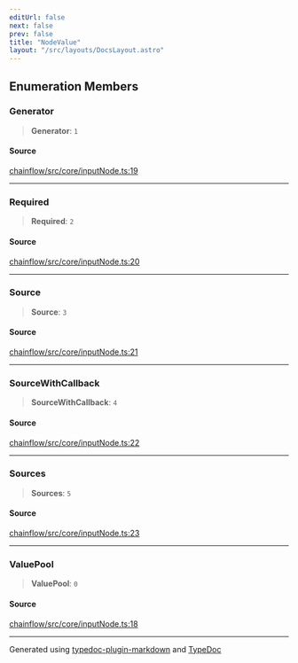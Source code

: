```yaml
---
editUrl: false
next: false
prev: false
title: "NodeValue"
layout: "/src/layouts/DocsLayout.astro"
---
```


## Enumeration Members

### Generator

> **Generator**: `1`

#### Source

[chainflow/src/core/inputNode.ts:19](https://github.com/edwinlzs/chainflow/blob/99ff659/src/core/inputNode.ts#L19)

***

### Required

> **Required**: `2`

#### Source

[chainflow/src/core/inputNode.ts:20](https://github.com/edwinlzs/chainflow/blob/99ff659/src/core/inputNode.ts#L20)

***

### Source

> **Source**: `3`

#### Source

[chainflow/src/core/inputNode.ts:21](https://github.com/edwinlzs/chainflow/blob/99ff659/src/core/inputNode.ts#L21)

***

### SourceWithCallback

> **SourceWithCallback**: `4`

#### Source

[chainflow/src/core/inputNode.ts:22](https://github.com/edwinlzs/chainflow/blob/99ff659/src/core/inputNode.ts#L22)

***

### Sources

> **Sources**: `5`

#### Source

[chainflow/src/core/inputNode.ts:23](https://github.com/edwinlzs/chainflow/blob/99ff659/src/core/inputNode.ts#L23)

***

### ValuePool

> **ValuePool**: `0`

#### Source

[chainflow/src/core/inputNode.ts:18](https://github.com/edwinlzs/chainflow/blob/99ff659/src/core/inputNode.ts#L18)

***

Generated using [typedoc-plugin-markdown](https://www.npmjs.com/package/typedoc-plugin-markdown) and [TypeDoc](https://typedoc.org/)

